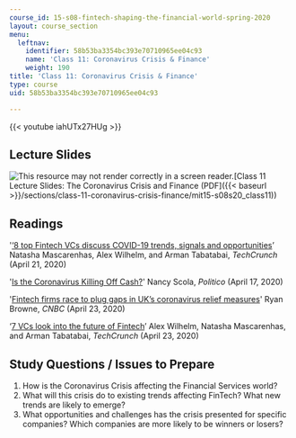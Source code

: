 ```yaml
---
course_id: 15-s08-fintech-shaping-the-financial-world-spring-2020
layout: course_section
menu:
  leftnav:
    identifier: 58b53ba3354bc393e70710965ee04c93
    name: 'Class 11: Coronavirus Crisis & Finance'
    weight: 190
title: 'Class 11: Coronavirus Crisis & Finance'
type: course
uid: 58b53ba3354bc393e70710965ee04c93

---
```


{{< youtube iahUTx27HUg >}}

Lecture Slides
--------------

![This resource may not render correctly in a screen reader.](/images/inacessible.gif)[Class 11 Lecture Slides: The Coronavirus Crisis and Finance (PDF]({{< baseurl >}}/sections/class-11-coronavirus-crisis-finance/mit15-s08s20_class11))

Readings
--------

'[‘8 top Fintech VCs discuss COVID-19 trends, signals and opportunities](https://techcrunch.com/2020/04/21/8-top-fintech-vcs-discuss-covid-19-trends-signals-and-opportunities/)’ Natasha Mascarenhas, Alex Wilhelm, and Arman Tabatabai, _TechCrunch_ (April 21, 2020)

'[Is the Coronavirus Killing Off Cash?](https://www.politico.com/news/magazine/2020/04/17/coronavirus-cash-economy-cashless-paper-money-business-190405?cid=apn)' Nancy Scola, _Politico_ (April 17, 2020)

'[Fintech firms race to plug gaps in UK’s coronavirus relief measures](https://www.cnbc.com/2020/04/23/coronavirus-fintech-firms-race-to-plug-gaps-in-uk-sme-relief-measures.html)' Ryan Browne, _CNBC_ (April 23, 2020)

‘[7 VCs look into the future of Fintech](https://techcrunch.com/2020/04/23/7-vcs-discuss-the-future-of-fintech/)’ Alex Wilhelm, Natasha Mascarenhas, and Arman Tabatabai, _TechCrunch_ (April 23, 2020)

Study Questions / Issues to Prepare
-----------------------------------

1.  How is the Coronavirus Crisis affecting the Financial Services world?
2.  What will this crisis do to existing trends affecting FinTech? What new trends are likely to emerge?
3.  What opportunities and challenges has the crisis presented for specific companies? Which companies are more likely to be winners or losers?